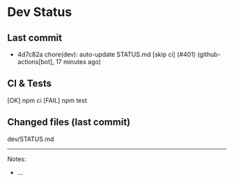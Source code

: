 # Dev Status

## Last commit
- 4d7c82a chore(dev): auto-update STATUS.md [skip ci] (#401) (github-actions[bot], 17 minutes ago)
## CI & Tests
[OK] npm ci
[FAIL] npm test

## Changed files (last commit)
dev/STATUS.md

---
Notes:
- ...
